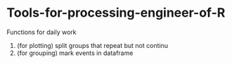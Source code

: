 # Tools-for-processing-engineer-of-R
Functions for daily work
1. (for plotting) split groups that repeat but not continu
2. (for grouping) mark events in dataframe
